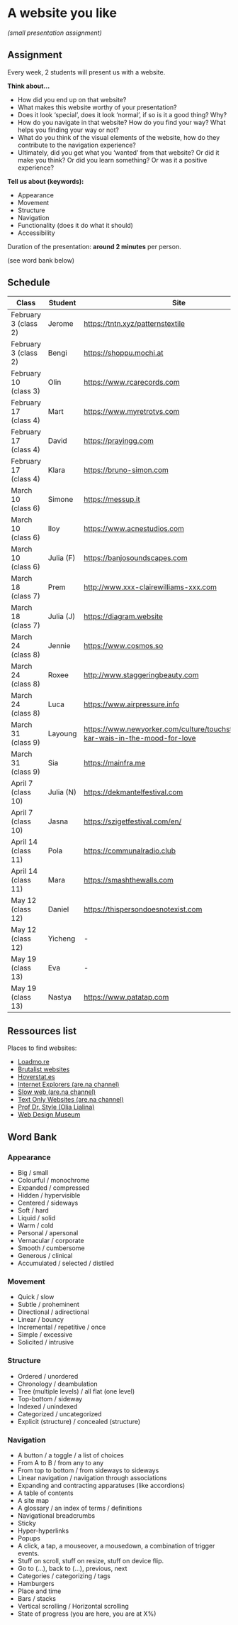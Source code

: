 # A website you like 

*(small presentation assignment)*

## Assignment

Every week, 2 students will present us with a website.

**Think about…**

- How did you end up on that website?
- What makes this website worthy of your presentation?
- Does it look ‘special’, does it look ‘normal’, if so is it a good thing? Why?
- How do you navigate in that website? How do you find your way? What helps you finding your way or not?
- What do you think of the visual elements of the website, how do they contribute to the navigation experience?
- Ultimately, did you get what you ‘wanted’ from that website? Or did it make you think? Or did you learn something? Or was it a positive experience?

**Tell us about (keywords):**

- Appearance
- Movement
- Structure
- Navigation
- Functionality (does it do what it should)
- Accessibility

Duration of the presentation: **around 2 minutes** per person.

(see word bank below)

## Schedule

| Class | Student | Site |
| -------- | --------------------- | --------------------- |
| February 3 (class 2) | Jerome | https://tntn.xyz/patternstextile |
| February 3 (class 2) | Bengi | https://shoppu.mochi.at |
| February 10 (class 3) | Olin | https://www.rcarecords.com |
| February 17 (class 4) | Mart | https://www.myretrotvs.com |
| February 17 (class 4) | David | https://prayingg.com |
| February 17 (class 4) | Klara | https://bruno-simon.com |
| March 10 (class 6) | Simone | https://messup.it |
| March 10 (class 6) | Iloy | https://www.acnestudios.com |
| March 10 (class 6) | Julia (F) | https://banjosoundscapes.com |
| March 18 (class 7) | Prem | http://www.xxx-clairewilliams-xxx.com |
| March 18 (class 7) | Julia (J) | https://diagram.website |
| March 24 (class 8) | Jennie | https://www.cosmos.so |
| March 24 (class 8) | Roxee | http://www.staggeringbeauty.com |
| March 24 (class 8) | Luca | https://www.airpressure.info |
| March 31 (class 9) | Layoung | https://www.newyorker.com/culture/touchstones/wong-kar-wais-in-the-mood-for-love |
| March 31 (class 9) | Sia | https://mainfra.me |
| April 7 (class 10) | Julia (N) | https://dekmantelfestival.com |
| April 7 (class 10) | Jasna | https://szigetfestival.com/en/ |
| April 14 (class 11) | Pola | https://communalradio.club |
| April 14 (class 11) | Mara | https://smashthewalls.com |
| May 12 (class 12) | Daniel | https://thispersondoesnotexist.com |
| May 12 (class 12) | Yicheng | - |
| May 19 (class 13) | Eva | - |
| May 19 (class 13) | Nastya | https://www.patatap.com |


## Ressources list

Places to find websites:

- [Loadmo.re](https://loadmo.re)
- [Brutalist websites](https://brutalistwebsites.com)
- [Hoverstat.es](https://www.hoverstat.es)
- [Internet Explorers (are.na channel)](https://www.are.na/gemma-copeland/internet-explorers)
- [Slow web (are.na channel)](https://www.are.na/morgan-sutherland/slow-web)
- [Text Only Websites (are.na channel)](https://www.are.na/elliott-cost/text-only-websites)
- [Prof Dr. Style (Olia Lialina)](http://contemporary-home-computing.org/prof-dr-style/)
- [Web Design Museum](https://www.webdesignmuseum.org/gallery)


## Word Bank

### Appearance

- Big / small
- Colourful / monochrome
- Expanded / compressed
- Hidden / hypervisible
- Centered / sideways
- Soft / hard
- Liquid / solid
- Warm / cold
- Personal / apersonal
- Vernacular / corporate
- Smooth / cumbersome
- Generous / clinical
- Accumulated / selected / distiled

### Movement

- Quick / slow
- Subtle / proheminent
- Directional / adirectional
- Linear / bouncy
- Incremental / repetitive / once
- Simple / excessive
- Solicited / intrusive

### Structure

- Ordered / unordered
- Chronology / deambulation
- Tree (multiple levels) / all flat (one level)
- Top-bottom / sideway
- Indexed / unindexed
- Categorized / uncategorized
- Explicit (structure) / concealed (structure)

### Navigation

- A button / a toggle / a list of choices
- From A to B / from any to any
- From top to bottom / from sideways to sideways
- Linear navigation / navigation through associations
- Expanding and contracting apparatuses (like accordions)
- A table of contents
- A site map
- A glossary / an index of terms / definitions
- Navigational breadcrumbs
- Sticky
- Hyper-hyperlinks
- Popups
- A click, a tap, a mouseover, a mousedown, a combination of trigger events.
- Stuff on scroll, stuff on resize, stuff on device flip.
- Go to (...), back to (...), previous, next
- Categories / categorizing / tags
- Hamburgers
- Place and time
- Bars / stacks
- Vertical scrolling / Horizontal scrolling
- State of progress (you are here, you are at X%)
